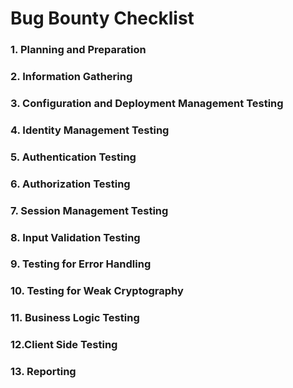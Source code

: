 # Bug Bounty Checklist

### 1. Planning and Preparation

### 2. Information Gathering

### 3. Configuration and Deployment Management Testing

### 4. Identity Management Testing

### 5. Authentication Testing

### 6. Authorization Testing

### 7. Session Management Testing

### 8. Input Validation Testing

### 9. Testing for Error Handling

### 10. Testing for Weak Cryptography

### 11. Business Logic Testing

### 12.Client Side Testing

### 13. Reporting